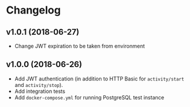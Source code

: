 # Changelog

## v1.0.1 (2018-06-27)

-   Change JWT expiration to be taken from environment

## v1.0.0 (2018-06-26)

-   Add JWT authentication (in addition to HTTP Basic for `activity/start` and
    `activity/stop`).
-   Add integration tests
-   Add `docker-compose.yml` for running PostgreSQL test instance
